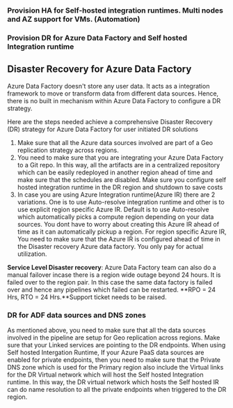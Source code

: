 ### Provision HA for Self-hosted integration runtimes. Multi nodes and AZ support for VMs. (Automation)
### Provision DR for Azure Data Factory and Self hosted Integration runtime
 ## Disaster Recovery for Azure Data Factory
Azure Data Factory doesn't store any user data. It acts as a integration framework to move or transform data from different data sources. Hence, there is no built in mechanism within Azure Data Factory to configure a DR strategy. 

Here are the steps needed achieve a comprehensive Disaster Recovery (DR) strategy for Azure Data Factory for user initiated DR solutions

1. Make sure that all the Azure data sources involved are part of a Geo replication strategy across regions.
2. You need to make sure that you are integrating your Azure Data Factory to a Git repo. In this way, all the artifacts are in a centralized repository which can be easily redeployed in another region ahead of time and make sure that the schedules are disabled. Make sure you configure self hosted integration runtime in the DR region and shutdown to save costs
3. In case you are using Azure Integration runtime(Azure IR) there are 2 variations. One is to use Auto-resolve integration runtime and other is to use explicit region specific Azure IR. Default is to use Auto-resolve which automatically picks a compute region depending on your data sources. You dont have to worry about creating this Azure IR ahead of time as it can automatically pickup a region. For region specific Azure IR, You need to make sure that the Azure IR is configured ahead of time in the Disaster recovery Azure data factory. You only pay for actual utilization.

**Service Level Disaster recovery**: Azure Data Factory team can also do a manual failover incase there is a region wide outage beyond 24 hours. It is failed over to the region pair. In this case the same data factory is failed over and hence any pipelines which failed can be restarted. **RPO = 24 Hrs, RTO = 24 Hrs.**Support ticket needs to be raised.

### DR for ADF data sources and DNS zones
As mentioned above, you need to make sure that all the data sources involved in the pipeline are setup for Geo replication across regions. Make sure that your Linked services are pointing to the DR endpoints. When using Self hosted Intergation Runtime, If your Azure PaaS data sources are enabled for private endpoints, then you need to make sure that the Private DNS zone which is used for the Primary region also include the Virtual links for the DR Virtual network which will host the Self hosted Integration runtime. In this way, the DR virtual network which hosts the Self hosted IR can do name resolution to all the private endpoints when triggered to the DR region.

